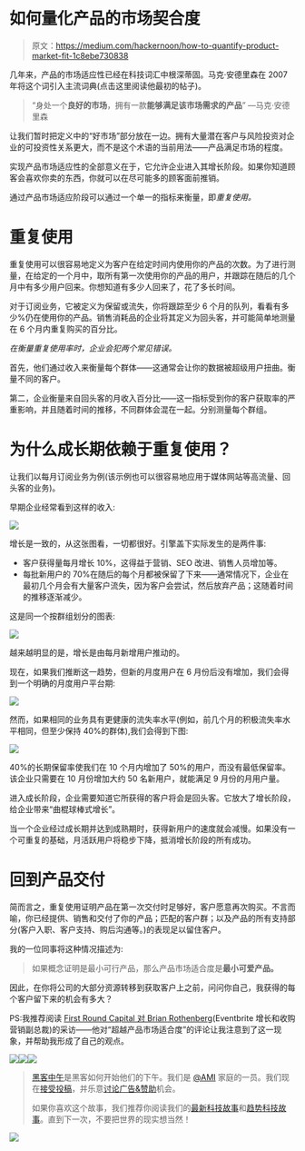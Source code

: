 # 如何量化产品的市场契合度

> 原文：<https://medium.com/hackernoon/how-to-quantify-product-market-fit-1c8ebe730838>

几年来，产品的市场适应性已经在科技词汇中根深蒂固。马克·安德里森在 2007 年将这个词引入主流词典(点击这里阅读他最初的帖子)。

> “身处一个**良好的市场**，拥有一款**能够满足该市场需求的产品**”
> —马克·安德里森

让我们暂时把定义中的“好市场”部分放在一边。拥有大量潜在客户与风险投资对企业的可投资性关系更大，而不是这个术语的当前用法——产品满足市场的程度。

实现产品市场适应性的全部意义在于，它允许企业进入其增长阶段。如果你知道顾客会喜欢你卖的东西，你就可以在尽可能多的顾客面前推销。

通过产品市场适应阶段可以通过一个单一的指标来衡量，即*重复使用。*

# 重复使用

重复使用可以很容易地定义为客户在给定时间内使用你的产品的次数。为了进行测量，在给定的一个月中，取所有第一次使用你的产品的用户，并跟踪在随后的几个月中有多少用户回来。你想知道有多少人回来了，花了多长时间。

对于订阅业务，它被定义为保留或流失，你将跟踪至少 6 个月的队列，看看有多少%仍在使用你的产品。销售消耗品的企业将其定义为回头客，并可能简单地测量在 6 个月内重复购买的百分比。

*在衡量重复使用率时，企业会犯两个常见错误。*

首先，他们通过收入来衡量每个群体——这通常会让你的数据被超级用户扭曲。衡量不同的客户。

第二，企业衡量来自回头客的月收入百分比——这一指标受到你的客户获取率的严重影响，并且随着时间的推移，不同群体会混在一起。分别测量每个群组。

# 为什么成长期依赖于重复使用？

让我们以每月订阅业务为例(该示例也可以很容易地应用于媒体网站等高流量、回头客的业务)。

早期企业经常看到这样的收入:

![](img/287efa2255c05898903f3ce38d9a7624.png)

增长是一致的，从这张图看，一切都很好。引擎盖下实际发生的是两件事:

*   客户获得量每月增长 10%，这得益于营销、SEO 改进、销售人员增加等。
*   每批新用户的 70%在随后的每个月都被保留了下来——通常情况下，企业在最初几个月会有大量客户流失，因为客户会尝试，然后放弃产品；这随着时间的推移逐渐减少。

这是同一个按群组划分的图表:

![](img/0f9b372e801853e1ba4915ad101b01eb.png)

越来越明显的是，增长是由每月新增用户推动的。

现在，如果我们推断这一趋势，但新的月度用户在 6 月份后没有增加，我们会得到一个明确的月度用户平台期:

![](img/2cd27dea9ffe432b0d3d42f8822ee91c.png)

然而，如果相同的业务具有更健康的流失率水平(例如，前几个月的积极流失率水平相同，但至少保持 40%的群体),我们会得到下图:

![](img/691996f74be0171dde2ae7c3a536cea9.png)

40%的长期保留率使我们在 10 个月内增加了 50%的用户，而没有最低保留率。该企业只需要在 10 月份增加大约 50 名新用户，就能满足 9 月份的月用户量。

进入成长阶段，企业需要知道它所获得的客户将会是回头客。它放大了增长阶段，给企业带来“曲棍球棒式增长”。

当一个企业经过成长期并达到成熟期时，获得新用户的速度就会减慢。如果没有一个可重复的基础，月活跃用户将稳步下降，抵消增长阶段的所有成功。

# 回到产品交付

简而言之，重复使用证明产品在第一次交付时足够好，客户愿意再次购买。不言而喻，你已经提供、销售和交付了你的产品；匹配的客户群；以及产品的所有支持部分(客户入职、客户支持、购后沟通等。)的表现足以留住客户。

我的一位同事将这种情况描述为:

> 如果概念证明是最小可行产品，那么产品市场适合度是**最小可爱产品。**

因此，在你将公司的大部分资源转移到获取客户上之前，问问你自己，我获得的每个客户留下来的机会有多大？

PS:我推荐阅读 [First Round Capital 对 Brian Rothenberg](http://firstround.com/review/answers-to-your-tough-questions-about-growth-learned-while-scaling-eventbrites-5b-growth-engine/)(Eventbrite 增长和收购营销副总裁)的采访——他对“超越产品市场适合度”的评论让我注意到了这一现象，并帮助我形成了自己的观点。

[![](img/50ef4044ecd4e250b5d50f368b775d38.png)](http://bit.ly/HackernoonFB)[![](img/979d9a46439d5aebbdcdca574e21dc81.png)](https://goo.gl/k7XYbx)[![](img/2930ba6bd2c12218fdbbf7e02c8746ff.png)](https://goo.gl/4ofytp)

> [黑客中午](http://bit.ly/Hackernoon)是黑客如何开始他们的下午。我们是 [@AMI](http://bit.ly/atAMIatAMI) 家庭的一员。我们现在[接受投稿](http://bit.ly/hackernoonsubmission)，并乐意[讨论广告&赞助](mailto:partners@amipublications.com)机会。
> 
> 如果你喜欢这个故事，我们推荐你阅读我们的[最新科技故事](http://bit.ly/hackernoonlatestt)和[趋势科技故事](https://hackernoon.com/trending)。直到下一次，不要把世界的现实想当然！

![](img/be0ca55ba73a573dce11effb2ee80d56.png)